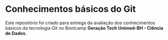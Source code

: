 # Conhecimentos básicos do Git
Este repositório foi criado para entrega da avaliação dos conhecimentos básicos da tecnologia Git no Bootcamp **Geração Tech Unimed-BH - Ciência de Dados**.






